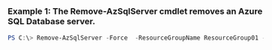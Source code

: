 ### Example 1: The Remove-AzSqlServer cmdlet removes an Azure SQL Database server.
```powershell
PS C:\> Remove-AzSqlServer -Force  -ResourceGroupName ResourceGroup01 -ServerName Server01
```

